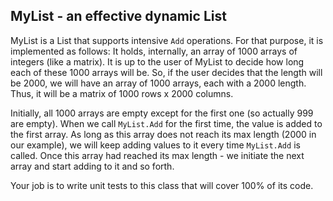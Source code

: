 
## MyList - an effective dynamic List

MyList is a List that supports intensive `Add` operations. For that purpose, it is implemented as follows: It holds, internally, an array of 1000 arrays of integers (like a matrix). It is up to the user of MyList to decide how long each of these 1000 arrays will be. So, if the user decides that the length will be 2000, we will have an array of 1000 arrays, each with a 2000 length. Thus, it will be a matrix of 1000 rows x 2000 columns.

Initially, all 1000 arrays are empty except for the first one (so actually 999 are empty). When we call `MyList.Add` for the first time, the value is added to the first array. As long as this array does not reach its max length (2000 in our example), we will keep adding values to it every time `MyList.Add` is called. Once this array had reached its max length - we initiate the next array and start adding to it and so forth.

Your job is to write unit tests to this class that will cover 100% of its code.
